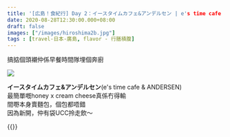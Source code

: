 ```yaml
---
title: '[広島！食紀行] Day 2：イースタイムカフェ&アンデルセン | e's time cafe & ANDERSEN'
date: 2020-08-28T12:30:00.000+08:00
draft: false
images: ["/images/hiroshima2b.jpg"]
tags : [travel-日本-廣島, flavor - 行膳積腹]
---
```


搞掂個頭襯仲係早餐時間隊埋個奔廚 

![](/images/hiroshima2b.jpg)

**イースタイムカフェ&アンデルセン**(e's time cafe & ANDERSEN)  
最簡單嘅honey x cream cheese真係冇得輸  
間嘢本身賣麵包，個包都唔錯  
因為新開，仲有袋UCC拎走飲～  


{{<hiroshima>}}
